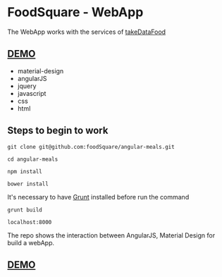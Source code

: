 # FoodSquare - WebApp

The WebApp works with the services of [takeDataFood](https://github.com/foodSquare/takeDataFood) 
## [DEMO](http://foodsquare.github.io/angular-meals/)
- material-design
- angularJS
- jquery
- javascript
- css
- html



## Steps to begin to work


``` 
git clone git@github.com:foodSquare/angular-meals.git 
```
``` 
cd angular-meals 
```
``` 
npm install 
```
``` 
bower install 
```
It's necessary to have [Grunt](http://gruntjs.com/) installed before run the command
``` 
grunt build 
```
```
localhost:8000 
```

The repo shows the interaction between AngularJS, Material Design for build a webApp.

## [DEMO](http://foodsquare.github.io/angular-meals/)
